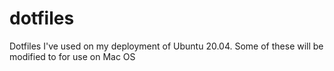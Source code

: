 # dotfiles
Dotfiles I've used on my deployment of Ubuntu 20.04. Some of these will be modified to for use on Mac OS
